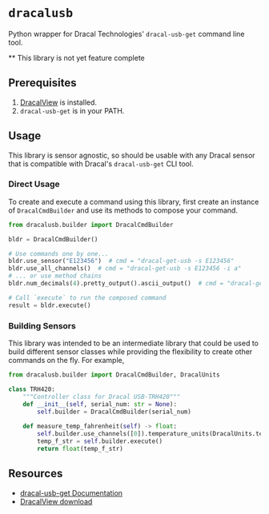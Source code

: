 # `dracalusb`

Python wrapper for Dracal Technologies' `dracal-usb-get` command line tool. 

** This library is not yet feature complete

## Prerequisites

1. [DracalView](https://www.dracal.com/en/software/) is installed.
2. `dracal-usb-get` is in your PATH.

## Usage

This library is sensor agnostic, so should be usable with any Dracal sensor that is compatible with Dracal's 
`dracal-usb-get` CLI tool.

### Direct Usage

To create and execute a command using this library, first create an instance of `DracalCmdBuilder` and use its methods
to compose your command. 

```python
from dracalusb.builder import DracalCmdBuilder

bldr = DracalCmdBuilder()

# Use commands one by one...
bldr.use_sensor("E123456")  # cmd = "dracal-get-usb -s E123456"
bldr.use_all_channels()  # cmd = "dracal-get-usb -s E123456 -i a"
# ... or use method chains
bldr.num_decimals(4).pretty_output().ascii_output()  # cmd = "dracal-get-usb -s E123456 -i a -x 4 -p -7"

# Call `execute` to run the composed command 
result = bldr.execute()
```

### Building Sensors

This library was intended to be an intermediate library that could be used to build different sensor classes while
providing the flexibility to create other commands on the fly. For example,

```python
from dracalusb.builder import DracalCmdBuilder, DracalUnits

class TRH420:
    """Controller class for Dracal USB-TRH420"""
    def __init__(self, serial_num: str = None):
        self.builder = DracalCmdBuilder(serial_num)
    
    def measure_temp_fahrenheit(self) -> float:
        self.builder.use_channels([0]).temperature_units(DracalUnits.temperature.F)
        temp_f_str = self.builder.execute()
        return float(temp_f_str)
```

## Resources

* [dracal-usb-get Documentation](https://www.dracal.com/en/dracal-usb-get_howto/)
* [DracalView download](https://www.dracal.com/en/software/)
